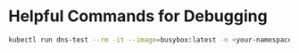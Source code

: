 # Helpful Commands for Debugging

```sh
kubectl run dns-test --rm -it --image=busybox:latest -n <your-namespace> -- sh
```